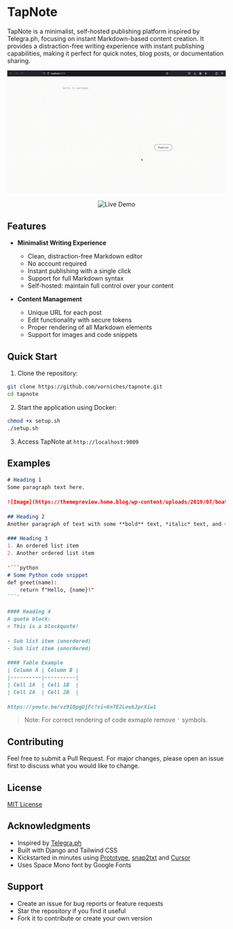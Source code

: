 # TapNote

TapNote is a minimalist, self-hosted publishing platform inspired by Telegra.ph, focusing on instant Markdown-based content creation. It provides a distraction-free writing experience with instant publishing capabilities, making it perfect for quick notes, blog posts, or documentation sharing.

![Demo](media/demo.gif)
<p align="center">
  <a href="https://tapnote-production.up.railway.app/" target="_blank" style="text-decoration:none;">
    <img src="https://img.shields.io/badge/Live%20Demo-Tap%20Here-blue?style=for-the-badge" alt="Live Demo">
  </a>
</p>

## Features

- **Minimalist Writing Experience**
  - Clean, distraction-free Markdown editor
  - No account required
  - Instant publishing with a single click
  - Support for full Markdown syntax
  - Self-hosted: maintain full control over your content

- **Content Management**
  - Unique URL for each post
  - Edit functionality with secure tokens
  - Proper rendering of all Markdown elements
  - Support for images and code snippets

## Quick Start

1. Clone the repository:
```bash
git clone https://github.com/vorniches/tapnote.git
cd tapnote
```

2. Start the application using Docker:
```bash
chmod +x setup.sh
./setup.sh
```

3. Access TapNote at `http://localhost:9009`

## Examples

```Markdown
# Heading 1
Some paragraph text here.

![Image](https://themepreview.home.blog/wp-content/uploads/2019/07/boat.jpg)

## Heading 2
Another paragraph of text with some **bold** text, *italic* text, and ~~strikethrough~~ text.

### Heading 3
1. An ordered list item
2. Another ordered list item

'```python
# Some Python code snippet
def greet(name):
    return f"Hello, {name}!"
```'

#### Heading 4
A quote block:
> This is a blockquote!

- Sub list item (unordered)
- Sub list item (unordered)

#### Table Example
| Column A | Column B |
|----------|----------|
| Cell 1A  | Cell 1B  |
| Cell 2A  | Cell 2B  |

https://youtu.be/vz91QpgUjFc?si=6nTE2LeukJprXiw1
```

> Note: For correct rendering of code exmaple remove `'` symbols.

## Contributing

Feel free to submit a Pull Request. For major changes, please open an issue first to discuss what you would like to change.

## License

[MIT License](LICENSE)

## Acknowledgments

- Inspired by [Telegra.ph](https://telegra.ph)
- Built with Django and Tailwind CSS
- Kickstarted in minutes using [Prototype](https://github.com/vorniches/prototype), [snap2txt](https://github.com/vorniches/snap2txt) and [Cursor](https://cursor.so)
- Uses Space Mono font by Google Fonts

## Support

- Create an issue for bug reports or feature requests
- Star the repository if you find it useful
- Fork it to contribute or create your own version